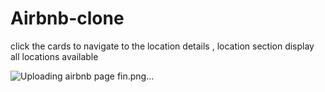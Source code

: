 # Airbnb-clone
click the cards to navigate to the location details ,
location section display all locations available 

![Uploading airbnb page fin.png…]()
